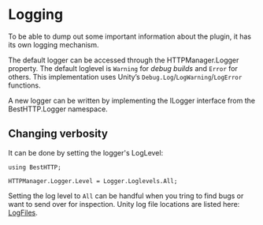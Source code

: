 # Logging
To be able to dump out some important information about the plugin, it has its own logging mechanism.

The default logger can be accessed through the HTTPManager.Logger property. The default loglevel is `Warning` for *debug builds* and `Error` for others. This implementation uses Unity’s `Debug.Log`/`LogWarning`/`LogError` functions.

A new logger can be written by implementing the ILogger interface from the BestHTTP.Logger namespace.

## Changing verbosity 

It can be done by setting the logger's LogLevel:

```language-csharp
using BestHTTP;

HTTPManager.Logger.Level = Logger.Loglevels.All;
```

Setting the log level to `All` can be handful when you tring to find bugs or want to send over for inspection. Unity log file locations are listed here: [LogFiles](https://docs.unity3d.com/Manual/LogFiles.html).